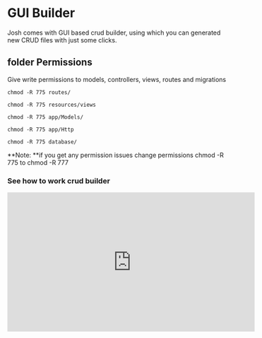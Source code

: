 # GUI Builder

Josh comes with GUI based crud builder, using which you can generated new CRUD files with just some clicks.

## folder Permissions

Give write permissions to models, controllers, views, routes and migrations

```\`php
chmod -R 775 routes/

chmod -R 775 resources/views    

chmod -R 775 app/Models/    

chmod -R 775 app/Http    

chmod -R 775 database/
```

**Note: **if you get any permission issues change permissions chmod -R 775  to chmod -R 777

### See how to work crud builder
<iframe width="560" height="315" src="https://www.youtube.com/embed/kJzurELXJwA" frameborder="0" allowfullscreen></iframe>



  


## 

## 



